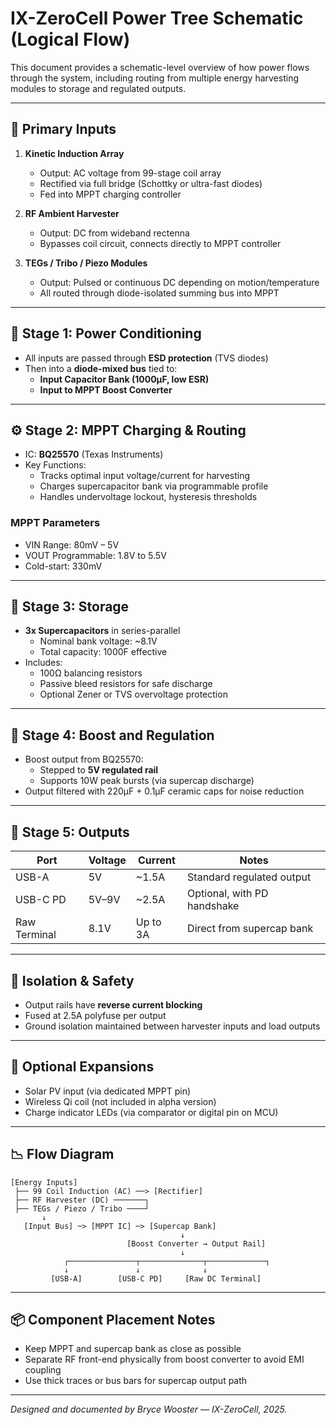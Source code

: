 # IX-ZeroCell Power Tree Schematic (Logical Flow)

This document provides a schematic-level overview of how power flows through the system, including routing from multiple energy harvesting modules to storage and regulated outputs.

---

## 🔋 Primary Inputs

1. **Kinetic Induction Array**
   - Output: AC voltage from 99-stage coil array
   - Rectified via full bridge (Schottky or ultra-fast diodes)
   - Fed into MPPT charging controller

2. **RF Ambient Harvester**
   - Output: DC from wideband rectenna
   - Bypasses coil circuit, connects directly to MPPT controller

3. **TEGs / Tribo / Piezo Modules**
   - Output: Pulsed or continuous DC depending on motion/temperature
   - All routed through diode-isolated summing bus into MPPT

---

## 🔁 Stage 1: Power Conditioning

- All inputs are passed through **ESD protection** (TVS diodes)
- Then into a **diode-mixed bus** tied to:
  - **Input Capacitor Bank (1000µF, low ESR)**
  - **Input to MPPT Boost Converter**

---

## ⚙️ Stage 2: MPPT Charging & Routing

- IC: **BQ25570** (Texas Instruments)
- Key Functions:
  - Tracks optimal input voltage/current for harvesting
  - Charges supercapacitor bank via programmable profile
  - Handles undervoltage lockout, hysteresis thresholds

### MPPT Parameters
- VIN Range: 80mV – 5V
- VOUT Programmable: 1.8V to 5.5V
- Cold-start: 330mV

---

## 🔋 Stage 3: Storage

- **3x Supercapacitors** in series-parallel
  - Nominal bank voltage: ~8.1V
  - Total capacity: 1000F effective
- Includes:
  - 100Ω balancing resistors
  - Passive bleed resistors for safe discharge
  - Optional Zener or TVS overvoltage protection

---

## 🔄 Stage 4: Boost and Regulation

- Boost output from BQ25570:
  - Stepped to **5V regulated rail**
  - Supports 10W peak bursts (via supercap discharge)
- Output filtered with 220µF + 0.1µF ceramic caps for noise reduction

---

## 🔌 Stage 5: Outputs

| Port         | Voltage | Current | Notes                       |
|--------------|---------|---------|-----------------------------|
| USB-A        | 5V      | ~1.5A   | Standard regulated output   |
| USB-C PD     | 5V–9V   | ~2.5A   | Optional, with PD handshake |
| Raw Terminal | 8.1V    | Up to 3A | Direct from supercap bank   |

---

## 🔁 Isolation & Safety

- Output rails have **reverse current blocking**
- Fused at 2.5A polyfuse per output
- Ground isolation maintained between harvester inputs and load outputs

---

## 🔧 Optional Expansions

- Solar PV input (via dedicated MPPT pin)
- Wireless Qi coil (not included in alpha version)
- Charge indicator LEDs (via comparator or digital pin on MCU)

---

## 📉 Flow Diagram

```plaintext
[Energy Inputs]
 ├── 99 Coil Induction (AC) ──> [Rectifier]
 ├── RF Harvester (DC) ───────┐
 ├── TEGs / Piezo / Tribo ────┘
       ↓
   [Input Bus] ─> [MPPT IC] ─> [Supercap Bank]
                                      ↓
                          [Boost Converter → Output Rail]
                                      ↓
            ┌───────────────┬──────────────┬─────────────┐
            ↓               ↓              ↓
         [USB-A]        [USB-C PD]     [Raw DC Terminal]
```

---

## 📦 Component Placement Notes

- Keep MPPT and supercap bank as close as possible
- Separate RF front-end physically from boost converter to avoid EMI coupling
- Use thick traces or bus bars for supercap output path

---

*Designed and documented by Bryce Wooster — IX-ZeroCell, 2025.*

